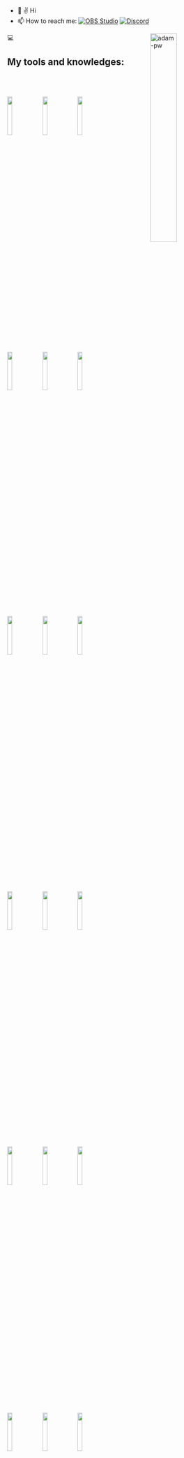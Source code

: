 <!---
Kuaranir/Kuaranir is a ✨ special ✨ repository because its `README.md` (this file) appears on your GitHub profile.
You can click the Preview link to take a look at your changes.
--->
- 👋 ✌️ Hi
- 📫 How to reach me: <a href="[#](https://t.me/wizard_c)"><img alt="OBS Studio" src="https://img.shields.io/badge/Telegram-26A5E4?logo=telegram&logoColor=fff&style=flat"></a> <a href="[#](https://discordapp.com/users/AlexanderWizard#0964)"><img alt="Discord" src="https://img.shields.io/badge/-Discord-5865F2.svg?logo=discord&logoColor=white"></a>


<p><img width="35%" align="right" src="https://github.com/Adam-pw/Adam-pw/blob/main/animation_500_kxa883sd.gif" alt="adam-pw" /></p>

💻 <h2>My tools and knowledges:
<!-- to draw horizontal line -->

<br />

<p>
  <code><img width="15%" src="https://www.vectorlogo.zone/logos/python/python-ar21.svg"></code>
  <code><img width="15%" src="https://www.vectorlogo.zone/util/preview.html?image=/logos/google/google-ar21.svg"></code>
  <code><img width="15%" src="https://www.vectorlogo.zone/util/preview.html?image=/logos/stackoverflow/stackoverflow-ar21.svg"></code>

  <br />
  <code><img width="15%" src="https://www.vectorlogo.zone/logos/git-scm/git-scm-ar21.svg"></code>
  <code><img width="15%" src="https://www.vectorlogo.zone/logos/visualstudio_code/visualstudio_code-ar21.svg"></code>
  <code><img width="15%" src="https://www.vectorlogo.zone/logos/jupyter/jupyter-ar21.svg"></code>
  
<br />
  
  <code><img width="15%" src="https://upload.wikimedia.org/wikipedia/commons/1/1d/PyCharm_Icon.svg"></code>
  <code><img width="15%" src="https://www.vectorlogo.zone/util/preview.html?image=/logos/linux/linux-ar21.svg"></code>
  <code><img width="15%" src="https://www.vectorlogo.zone/util/preview.html?image=/logos/kaggle/kaggle-ar21.svg"></code>

<br />
    <code><img width="15%" src="https://www.vectorlogo.zone/util/preview.html?image=/logos/numpy/numpy-ar21.svg"></code>
    <code><img width="15%" src="https://upload.wikimedia.org/wikipedia/commons/e/ed/Pandas_logo.svg"></code>
    <code><img width="15%" src="https://www.vectorlogo.zone/util/preview.html?image=/logos/tensorflow/tensorflow-ar21.svg"></code>
<br />
    <code><img width="15%" src="https://upload.wikimedia.org/wikipedia/commons/d/d0/Google_Colaboratory_SVG_Logo.svg"></code>
    <code><img width="15%" src="https://www.vectorlogo.zone/util/preview.html?image=/logos/opencv/opencv-ar21.svg"></code>
    <code><img width="15%" src="https://www.vectorlogo.zone/util/preview.html?image=/logos/docker/docker-ar21.svg"></code>
<br />
<br />
    <code><img width="15%" src="https://www.vectorlogo.zone/logos/postgresql/postgresql-ar21.svg"></code>
    <code><img width="15%" src="ссылка"></code>
    <code><img width="15%" src="ссылка"></code>
</p>
<br />




